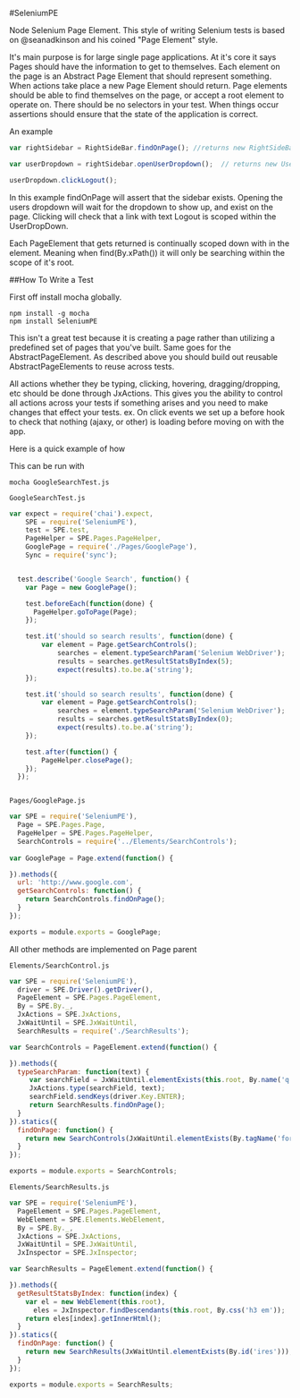 #SeleniumPE

Node Selenium Page Element.
This style of writing Selenium tests is based on @seanadkinson and his coined "Page Element" style.

It's main purpose is for large single page applications.
At it's core it says Pages should have the information to get to themselves. 
Each element on the page is an Abstract Page Element that should represent something.
When actions take place a new Page Element should return.
Page elements should be able to find themselves on the page, or accept a root element to operate on.
There should be no selectors in your test.
When things occur assertions should ensure that the state of the application is correct.

An example

```javascript
var rightSidebar = RightSideBar.findOnPage(); //returns new RightSideBar();

var userDropdown = rightSidebar.openUserDropdown();  // returns new UserDropDown which extends DropDown

userDropdown.clickLogout();
````

In this example findOnPage will assert that the sidebar exists.
Opening the users dropdown will wait for the dropdown to show up, and exist on the page.
Clicking will check that a link with text Logout is scoped within the UserDropDown.

Each PageElement that gets returned is continually scoped down with in the element.
Meaning when find(By.xPath()) it will only be searching within the scope of it's root.

##How To Write a Test

First off install mocha globally.

```
npm install -g mocha
npm install SeleniumPE
```



This isn't a great test because it is creating a page rather than utilizing a predefined set of pages that you've built.
Same goes for the AbstractPageElement. As described above you should build out reusable AbstractPageElements to reuse across tests.

All actions whether they be typing, clicking, hovering, dragging/dropping, etc should be done through JxActions.
This gives you the ability to control all actions across your tests if something arises and you need to make changes that effect your tests.
ex. On click events we set up a before hook to check that nothing (ajaxy, or other) is loading before moving on with the app.


Here is a quick example of how 

This can be run with

```
mocha GoogleSearchTest.js
```

`GoogleSearchTest.js`
```javascript
var expect = require('chai').expect,
    SPE = require('SeleniumPE'),
    test = SPE.test,
    PageHelper = SPE.Pages.PageHelper,
    GooglePage = require('./Pages/GooglePage'),
    Sync = require('sync');


  test.describe('Google Search', function() {
    var Page = new GooglePage();

    test.beforeEach(function(done) {
      PageHelper.goToPage(Page);
    });

    test.it('should so search results', function(done) {
        var element = Page.getSearchControls();
            searches = element.typeSearchParam('Selenium WebDriver');
            results = searches.getResultStatsByIndex(5);
            expect(results).to.be.a('string');
    });

    test.it('should so search results', function(done) {
        var element = Page.getSearchControls();
            searches = element.typeSearchParam('Selenium WebDriver');
            results = searches.getResultStatsByIndex(0);
            expect(results).to.be.a('string');
    });

    test.after(function() { 
        PageHelper.closePage();
    });
  });



```


`Pages/GooglePage.js`
```javascript
var SPE = require('SeleniumPE'),
  Page = SPE.Pages.Page,
  PageHelper = SPE.Pages.PageHelper,
  SearchControls = require('../Elements/SearchControls');
  
var GooglePage = Page.extend(function() {

}).methods({
  url: 'http://www.google.com',
  getSearchControls: function() {
    return SearchControls.findOnPage();
  }
});

exports = module.exports = GooglePage;
```
All other methods are implemented on Page parent

`Elements/SearchControl.js`
```javascript
var SPE = require('SeleniumPE'),
  driver = SPE.Driver().getDriver(),
  PageElement = SPE.Pages.PageElement,
  By = SPE.By._,
  JxActions = SPE.JxActions,
  JxWaitUntil = SPE.JxWaitUntil,
  SearchResults = require('./SearchResults');

var SearchControls = PageElement.extend(function() {

}).methods({
  typeSearchParam: function(text) {
     var searchField = JxWaitUntil.elementExists(this.root, By.name('q'));
     JxActions.type(searchField, text);
     searchField.sendKeys(driver.Key.ENTER);
     return SearchResults.findOnPage();
  }
}).statics({
  findOnPage: function() {
    return new SearchControls(JxWaitUntil.elementExists(By.tagName('form')));
  }
});

exports = module.exports = SearchControls;
```

`Elements/SearchResults.js`
```javascript
var SPE = require('SeleniumPE'),
  PageElement = SPE.Pages.PageElement,
  WebElement = SPE.Elements.WebElement,
  By = SPE.By._,
  JxActions = SPE.JxActions,
  JxWaitUntil = SPE.JxWaitUntil,
  JxInspector = SPE.JxInspector;

var SearchResults = PageElement.extend(function() {

}).methods({
  getResultStatsByIndex: function(index) {
    var el = new WebElement(this.root),
      eles = JxInspector.findDescendants(this.root, By.css('h3 em'));
    return eles[index].getInnerHtml();
  }
}).statics({
  findOnPage: function() {
    return new SearchResults(JxWaitUntil.elementExists(By.id('ires')));
  }
});

exports = module.exports = SearchResults;
```